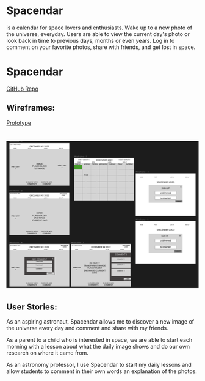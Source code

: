 # Spacendar
is a calendar for space lovers and enthusiasts. Wake up to a new photo of the universe, everyday. Users are able to view the current day's photo or look back in time to previous days, months or even years. Log in to comment on your favorite photos, share with friends, and get lost in space.

# Spacendar
[GitHub Repo](https://github.com/case02/spacendar
)
## Wireframes: 
[Prototype](https://www.figma.com/proto/eVNUQhWYYLBGpXavMGYfq6/SPACENDAR?node-id=1%3A44&scaling=min-zoom&page-id=0%3A1&starting-point-node-id=1%3A2)
# ![](frontend/src/assets/images/WireFrame.png)

## User Stories:
As an aspiring astronaut, Spacendar allows me to discover a new image of the universe every day and comment and share with my friends.

As a parent to a child who is interested in space, we are able to start each morning with a lesson about what the daily image shows and do our own research on where it came from.

As an astronomy professor, I use Spacendar to start my daily lessons and allow students to comment in their own words an explanation of the photos.

